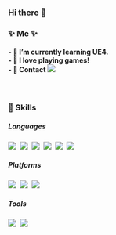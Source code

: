 ### Hi there 👋
<h3>✨ Me ✨</h3>
<h4>
 - 🌱 I’m currently learning UE4. <br>
 - 💖 I love playing games!  <br>
 - 💬 Contact  <a href="rlaaltjd67@gmail.com" target="_blank"><img src="https://img.shields.io/badge/Gmail-EA4335?style=flat-square&logo=Gmail&logoColor=white"/></a> </h4> 


<br>

<h3>🔨 Skills </h3>
<h5>Languages</h5>
<p>
<img src="https://img.shields.io/badge/C++-00599C?style=flat-square&logo=C%2B%2B&logoColor=white"/></a>&nbsp <img src="https://img.shields.io/badge/C-A8B9CC?style=flat-square&logo=C&logoColor=black"/></a>&nbsp <img src="https://img.shields.io/badge/JAVA-007396?style=flat-square&logo=Java&logoColor=white"/></a>&nbsp <img src="https://img.shields.io/badge/HTML5-E34F26?style=flat-square&logo=HTML5&logoColor=white"/></a>&nbsp <img src="https://img.shields.io/badge/CSS3-1572B6?style=flat-square&logo=CSS3&logoColor=white"/></a>&nbsp <img src="https://img.shields.io/badge/JavaScript-F7DF1E?style=flat-square&logo=JavaScript&logoColor=black"/></a>&nbsp </p>
<h5>Platforms</h5>
<p>
<img src="https://img.shields.io/badge/UnrealEngine-0E1128?style=flat-square&logo=Unreal-Engine&logoColor=white"/></a>&nbsp <img src="https://img.shields.io/badge/AndroidStudio-3DDC84?style=flat-square&logo=Android-Studio&logoColor=white"/></a>&nbsp <img src="https://img.shields.io/badge/Eclipse IDE-2C2255?style=flat-square&logo=Eclipse-IDE&logoColor=white"/></a>&nbsp </p>

<h5>Tools</h5>
<p>
<img src="https://img.shields.io/badge/FireBase-FFCA28?style=flat-square&logo=Firebase&logoColor=white"/></a>&nbsp <img src="https://img.shields.io/badge/SQLite-003B57?style=flat-square&logo=SQLite&logoColor=white"/></a>&nbsp </p>

<br>

<!--
**MisungKims/MisungKims** is a ✨ _special_ ✨ repository because its `README.md` (this file) appears on your GitHub profile.

Here are some ideas to get you started:

- 🔭 I’m currently working on ...
- 🌱 I’m currently learning ...
- 👯 I’m looking to collaborate on ...
- 🤔 I’m looking for help with ...
- 💬 Ask me about ...
- 📫 How to reach me: ...
- 😄 Pronouns: ...
- ⚡ Fun fact: ...
-->
